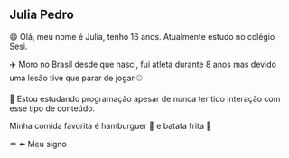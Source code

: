 ## Julia Pedro

:smile: Olá, meu nome é Julia, tenho 16 anos. Atualmente estudo no colégio Sesi.

:airplane: Moro no Brasil desde que nasci, fui atleta durante 8 anos mas devido uma lesão tive que parar de jogar.:baseball:

:school: Estou estudando programação apesar de nunca ter tido interação com esse tipo de conteúdo. 

Minha comida favorita é hamburguer :hamburger: e batata frita :fries:

:aquarius: :arrow_left: Meu signo


